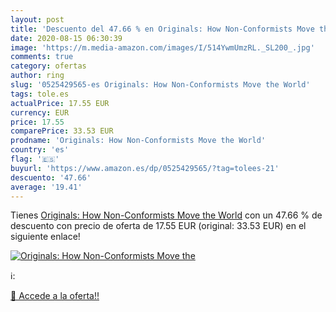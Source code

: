 ```yaml
---
layout: post
title: 'Descuento del 47.66 % en Originals: How Non-Conformists Move the '
date: 2020-08-15 06:30:39
image: 'https://m.media-amazon.com/images/I/514YwmUmzRL._SL200_.jpg'
comments: true
category: ofertas
author: ring
slug: '0525429565-es Originals: How Non-Conformists Move the World'
tags: tole.es
actualPrice: 17.55 EUR
currency: EUR
price: 17.55
comparePrice: 33.53 EUR
prodname: 'Originals: How Non-Conformists Move the World'
country: 'es'
flag: '🇪🇸'
buyurl: 'https://www.amazon.es/dp/0525429565/?tag=tolees-21'
descuento: '47.66'
average: '19.41'
---
```


Tienes [Originals: How Non-Conformists Move the World](https://www.amazon.es/dp/0525429565/?tag=tolees-21) con un 47.66 % de descuento con precio de oferta de 17.55 EUR (original: 33.53 EUR) en el siguiente enlace!

[![Originals: How Non-Conformists Move the ](https://m.media-amazon.com/images/I/514YwmUmzRL._SL200_.jpg)](https://www.amazon.es/dp/0525429565/?tag=tolees-21)

ℹ️:


[🛒 Accede a la oferta!!](https://www.amazon.es/dp/0525429565/?tag=tolees-21)
